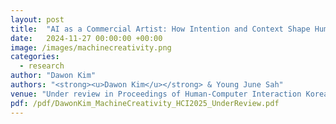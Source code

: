 ```yaml
---
layout: post
title:  "AI as a Commercial Artist: How Intention and Context Shape Human Perception of Machine Creativity"
date:   2024-11-27 00:00:00 +00:00
image: /images/machinecreativity.png
categories:
  - research
author: "Dawon Kim"
authors: "<strong><u>Dawon Kim</u></strong> & Young June Sah"
venue: "Under review in Proceedings of Human-Computer Interaction Korea 2025"
pdf: /pdf/DawonKim_MachineCreativity_HCI2025_UnderReview.pdf 
---
```

